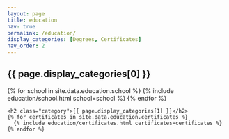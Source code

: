 ```yaml
---
layout: page
title: education
nav: true
permalink: /education/
display_categories: [Degrees, Certificates]
nav_order: 2
---
```



<div class="education">
    <h2 class="category">{{ page.display_categories[0] }}</h2>
    {% for school in site.data.education.school %}
      {% include education/school.html school=school %}
    {% endfor %}

    <h2 class="category">{{ page.display_categories[1] }}</h2>
    {% for certificates in site.data.education.certificates %}
      {% include education/certificates.html certificates=certificates %}
    {% endfor %}
</div>